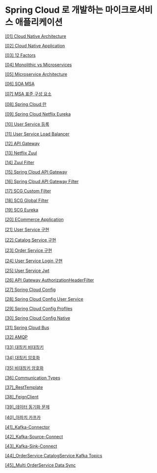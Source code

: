 # Spring Cloud 로 개발하는 마이크로서비스 애플리케이션

[[01] Cloud Native Architecture](./[01]_클라우드_네이티브_아키텍쳐/index.md)

[[02] Cloud Native Application](./[02]_클라우드_네이티브_애플리케이션/index.md)

[[03] 12 Factors](./[03]_12_Factors/index.md)

[[04] Monolithic vs Microservices](./[04]_모놀리틱_마이크로서비스/index.md)

[[05] Microservice Architecture](./[05]_마이크로서비스_아키텍쳐/index.md)

[[06] SOA MSA](./[06]_SOA_MSA/index.md)

[[07] MSA 표준 구성 요소](./[07]_MSA_표준_구성요소/index.md)

[[08] Spring Cloud 란](./[08]_SpringCloud란/index.md)

[[09] Spring Cloud Netflix Eureka](./[09]_Spring_Cloud_Netflix_Eureka/index.md)

[[10] User Service 등록](./[10]_User_Service_등록/index.md)

[[11] User Service Load Balancer](./[11]_User_Service_Load_Balancer/index.md)

[[12] API Gateway](./[12]_API_Gateway/index.md)

[[13] Netflix Zuul](./[13]_Netflix_Zuul/index.md)

[[14] Zuul Filter](./[14]_Zuul_Filter/index.md)

[[15] Spring Cloud API Gateway](./[15]_Spring_Cloud_API_Gateway/index.md)

[[16] Spring Cloud API Gateway Filter](./[16]_Spring_Cloud_API_Gateway_Filter/index.md)

[[17] SCG Custom Filter](./[17]_SCG_Custom_Filter/index.md)

[[18] SCG Global Filter](./[18]_SCG_Global_Filter/index.md)

[[19] SCG Eureka](./[19]_SCG_Eureka/index.md)

[[20] ECommerce Application](./[20]_ECommerce_Application/index.md)

[[21] User Service 구현](./[21]_User_Service/index.md)

[[22] Catalog Service 구현](./[22]_Catalogs_Service/index.md)

[[23] Order Service 구현](./[23]_Order_Service/index.md)

[[24] User Service Login 구현](./[24]_User_Service_Login/index.md)

[[25] User Service Jwt](./[25]_User_Service_Jwt/index.md)

[[26] API Gateway AuthorizationHeaderFilter](./[26]_API_Gateway_AuthorizationHeaderFilter/index.md)

[[27] Spring Cloud Config](./[27]_Spring_Cloud_Config/index.md)

[[28] Spring Cloud Config User Service](./[28]_Spring_Cloud_Config_User_Service/index.md)

[[29] Spring Cloud Config Profiles](./[29]_Spring_Cloud_Config_Profiles/index.md)

[[30] Spring Cloud Config Native](./[30]_Spring_Cloud_Config_Native/index.md)

[[31] Spring Cloud Bus](./[31]_Spring_Cloud_Bus/index.md)

[[32] AMQP](./[32]_AMQP/index.md)

[[33] 대칭키 비대칭키](./[33]_대칭키_비대칭키/index.md)

[[34] 대칭키 암호화](./[34]_대칭키_암호화/index.md)

[[35] 비대칭키 암호화](./[35]_비대칭키_암호화/index.md)

[[36] Communication Types](./[36]_Communication_Types/index.md)

[[37]_RestTemplate](./[37]_RestTemplate/index.md)

[[38]_FeignClient](./[38]_FeignClient/index.md)

[[39]_데이터 동기화 문제](./[39]_데이터_동기화_문제/index.md)

[[40]_아파치 카프카](./[40]_아파치_카프카/index.md)

[[41]_Kafka-Connector](./[41]_Kafka_Connector/index.md)

[[42]_Kafka-Source-Connect](./[42]_Kafka_Source_Connect/index.md)

[[43]_Kafka-Sink-Connect](./[43]_Kafka_Sink_Connect/index.md)

[[44]_OrderService CatalogService Kafka Topics](./[44]_OrderService_CatalogService_Kafka_Topics/index.md)

[[45]_Multi OrderService Data Sync](./[45]_Multi_OrderService_Data_Sync/index.md)

